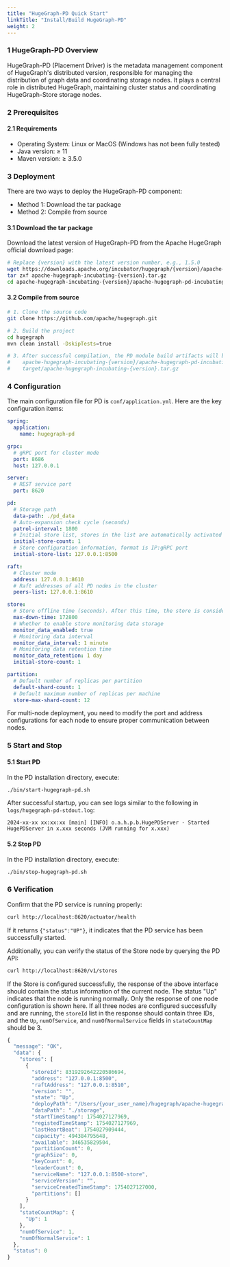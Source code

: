 ```yaml
---
title: "HugeGraph-PD Quick Start"
linkTitle: "Install/Build HugeGraph-PD"
weight: 2
---
```


### 1 HugeGraph-PD Overview

HugeGraph-PD (Placement Driver) is the metadata management component of HugeGraph's distributed version, responsible for managing the distribution of graph data and coordinating storage nodes. It plays a central role in distributed HugeGraph, maintaining cluster status and coordinating HugeGraph-Store storage nodes.

### 2 Prerequisites

#### 2.1 Requirements

- Operating System: Linux or MacOS (Windows has not been fully tested)
- Java version: ≥ 11
- Maven version: ≥ 3.5.0

### 3 Deployment

There are two ways to deploy the HugeGraph-PD component:

- Method 1: Download the tar package
- Method 2: Compile from source

#### 3.1 Download the tar package

Download the latest version of HugeGraph-PD from the Apache HugeGraph official download page:

```bash
# Replace {version} with the latest version number, e.g., 1.5.0
wget https://downloads.apache.org/incubator/hugegraph/{version}/apache-hugegraph-incubating-{version}.tar.gz  
tar zxf apache-hugegraph-incubating-{version}.tar.gz
cd apache-hugegraph-incubating-{version}/apache-hugegraph-pd-incubating-{version}
```

#### 3.2 Compile from source

```bash
# 1. Clone the source code
git clone https://github.com/apache/hugegraph.git

# 2. Build the project
cd hugegraph
mvn clean install -DskipTests=true

# 3. After successful compilation, the PD module build artifacts will be located at
#    apache-hugegraph-incubating-{version}/apache-hugegraph-pd-incubating-{version}
#    target/apache-hugegraph-incubating-{version}.tar.gz
```

### 4 Configuration

The main configuration file for PD is `conf/application.yml`. Here are the key configuration items:

```yaml
spring:
  application:
    name: hugegraph-pd

grpc:
  # gRPC port for cluster mode
  port: 8686
  host: 127.0.0.1

server:
  # REST service port
  port: 8620

pd:
  # Storage path
  data-path: ./pd_data
  # Auto-expansion check cycle (seconds)
  patrol-interval: 1800
  # Initial store list, stores in the list are automatically activated
  initial-store-count: 1
  # Store configuration information, format is IP:gRPC port
  initial-store-list: 127.0.0.1:8500

raft:
  # Cluster mode
  address: 127.0.0.1:8610
  # Raft addresses of all PD nodes in the cluster
  peers-list: 127.0.0.1:8610

store:
  # Store offline time (seconds). After this time, the store is considered permanently unavailable
  max-down-time: 172800
  # Whether to enable store monitoring data storage
  monitor_data_enabled: true
  # Monitoring data interval
  monitor_data_interval: 1 minute
  # Monitoring data retention time
  monitor_data_retention: 1 day
  initial-store-count: 1

partition:
  # Default number of replicas per partition
  default-shard-count: 1
  # Default maximum number of replicas per machine
  store-max-shard-count: 12
```

For multi-node deployment, you need to modify the port and address configurations for each node to ensure proper communication between nodes.

### 5 Start and Stop

#### 5.1 Start PD

In the PD installation directory, execute:

```bash
./bin/start-hugegraph-pd.sh
```

After successful startup, you can see logs similar to the following in `logs/hugegraph-pd-stdout.log`:

```
2024-xx-xx xx:xx:xx [main] [INFO] o.a.h.p.b.HugePDServer - Started HugePDServer in x.xxx seconds (JVM running for x.xxx)
```

#### 5.2 Stop PD

In the PD installation directory, execute:

```bash
./bin/stop-hugegraph-pd.sh
```

### 6 Verification

Confirm that the PD service is running properly:

```bash
curl http://localhost:8620/actuator/health
```

If it returns `{"status":"UP"}`, it indicates that the PD service has been successfully started.

Additionally, you can verify the status of the Store node by querying the PD API:

```bash
curl http://localhost:8620/v1/stores
```

If the Store is configured successfully, the response of the above interface should contain the status information of the current node. The status "Up" indicates that the node is running normally. Only the response of one node configuration is shown here. If all three nodes are configured successfully and are running, the `storeId` list in the response should contain three IDs, and the `Up`, `numOfService`, and `numOfNormalService` fields in `stateCountMap` should be 3.

```javascript
{
  "message": "OK",
  "data": {
    "stores": [
      {
        "storeId": 8319292642220586694,
        "address": "127.0.0.1:8500",
        "raftAddress": "127.0.0.1:8510",
        "version": "",
        "state": "Up",
        "deployPath": "/Users/{your_user_name}/hugegraph/apache-hugegraph-incubating-1.5.0/apache-hugegraph-store-incubating-1.5.0/lib/hg-store-node-1.5.0.jar",
        "dataPath": "./storage",
        "startTimeStamp": 1754027127969,
        "registedTimeStamp": 1754027127969,
        "lastHeartBeat": 1754027909444,
        "capacity": 494384795648,
        "available": 346535829504,
        "partitionCount": 0,
        "graphSize": 0,
        "keyCount": 0,
        "leaderCount": 0,
        "serviceName": "127.0.0.1:8500-store",
        "serviceVersion": "",
        "serviceCreatedTimeStamp": 1754027127000,
        "partitions": []
      }
    ],
    "stateCountMap": {
      "Up": 1
    },
    "numOfService": 1,
    "numOfNormalService": 1
  },
  "status": 0
}
```

